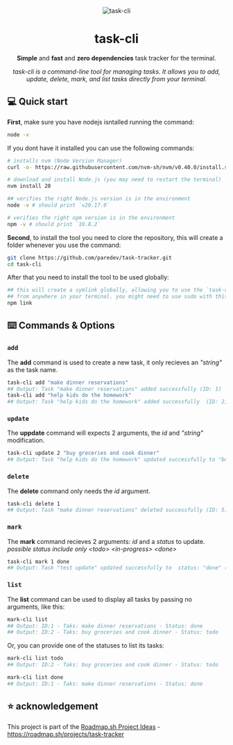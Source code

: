 <div align="center">

![task-cli](https://imgur.com/wTKSymh)

# task-cli

**Simple** and **fast** and **zero dependencies** task tracker for the terminal.

*task-cli is a command-line tool for managing tasks. It allows you to add, update, delete, mark, and list tasks directly from your terminal.*

</div>


## 💻 Quick start 

**First**, make sure you have nodejs isntalled running the command:

```bash
node -v 
```

If you dont have it installed you can use the following commands:

```bash
# installs nvm (Node Version Manager)
curl -o- https://raw.githubusercontent.com/nvm-sh/nvm/v0.40.0/install.sh | bash
```

```bash
# download and install Node.js (you may need to restart the terminal)
nvm install 20
```

```bash
## verifies the right Node.js version is in the environment
node -v # should print `v20.17.0`
```

```bash
# verifies the right npm version is in the environment
npm -v # should print `10.8.2`
```

**Second**, to install the tool you need to clore the repository, this will create a folder whenever you use the command: 

```bash
git clone https://github.com/paredev/task-tracker.git
cd task-cli
```

After that you need to install the tool to be used globally: 

```bash
## this will create a symlink globally, allowing you to use the `task-cli` command 
## from anywhere in your terminal. you might need to use sudo with this command.
npm link
```

## ⌨️ Commands & Options

### ` add `

The **add** command is used to create a new task, it only recieves an *"string"* as the task name.

```bash
task-cli add "make dinner reservations"
## Output: Task "make dinner reservations" added successfully (ID: 1)
task-cli add "help kids do the homework"
## Output: Task "help kids do the homework" added successfully  (ID: 2)
```

### ` update `

The **uppdate** command will expects 2 arguments, the *id* and *"string"* modification.

```bash
task-cli update 2 "buy groceries and cook dinner"
## Output: Task "help kids do the homework" updated successfully to "buy groceries and cook dinner" (ID: 2)

```

### ` delete `

The **delete** command only needs the *id* argument.

```bash
task-cli delete 1
## Output: Task "make dinner reservations" deleted successfully (ID: 5)
```

### ` mark `

The **mark** command recieves 2 arguments: *id* and a *status* to update.
*possible status include only \<todo\> \<in-progress\> \<done\>*

```bash
task-cli mark 1 done
## Output: Task "test update" updated successfully to  status: "done" (ID: 1)
```

### ` list `

The **list** command can be used to display all tasks by passing no arguments, like this: 

```bash
mark-cli list
## Output: ID:1 - Taks: make dinner reservations - Status: done
## Output: ID:2 - Taks: buy groceries and cook dinner - Status: todo
```

Or, you can provide one of the statuses to list its tasks: 

```bash 
mark-cli list todo
## Output: ID:2 - Taks: buy groceries and cook dinner - Status: todo

mark-cli list done
## Output: ID:1 - Taks: make dinner reservations - Status: done
```

## ⭐️ acknowledgement

This project is part of the [Roadmap.sh Project Ideas](https://roadmap.sh/projects) - <https://roadmap.sh/projects/task-tracker>